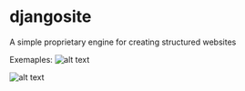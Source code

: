# djangosite 

A simple proprietary engine for creating structured websites

Exemaples: ![alt text](https://kurssoft.ru "kurssoft.ru")

![alt text](djangosite/mysite/static/screen/2020-02-25_114105.png "Описание будет тут")
